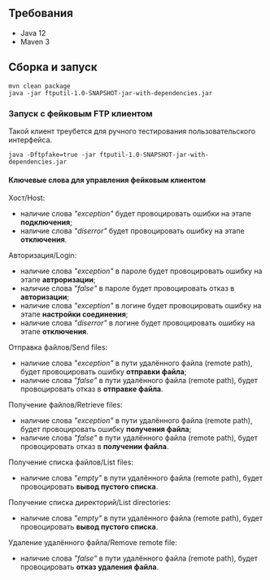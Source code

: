 ## Требования

- Java 12
- Maven 3

## Сборка и запуск

```shell
mvn clean package
java -jar ftputil-1.0-SNAPSHOT-jar-with-dependencies.jar
```

### Запуск с фейковым FTP клиентом

Такой клиент треубется для ручного тестирования пользовательского интерфейса.

```shell
java -Dftpfake=true -jar ftputil-1.0-SNAPSHOT-jar-with-dependencies.jar
```

#### Ключевые слова для управления фейковым клиентом

Хост/Host:

- наличие слова _"exception"_ будет провоцировать ошибки на этапе **подключения**;
- наличие слова _"diserror"_ будет провоцировать ошибку на этапе **отключения**.

Авторизация/Login:

- наличие слова _"exception"_ в пароле будет провоцировать ошибку на этапе **автроризации**;
- наличие слова _"false"_ в пароле будет провоцировать отказ в **авторизации**;
- наличие слова _"exception"_ в логине будет провоцировать ошибку на этапе **настройки соединения**;
- наличие слова _"diserror"_ в логине будет провоцировать ошибку на этапе **отключения**.

Отправка файлов/Send files:

- наличие слова _"exception"_ в пути удалённого файла (remote path), будет провоцировать ошибку **отправки файла**;
- наличие слова _"false"_ в пути удалённого файла (remote path), будет провоцировать отказ в **отправке файла**.

Получение файлов/Retrieve files:

- наличие слова _"exception"_ в пути удалённого файла (remote path), будет провоцировать ошибку **получения файла**;
- наличие слова _"false"_ в пути удалённого файла (remote path), будет провоцировать отказ в **получении файла**.

Получение списка файлов/List files:

- наличие слова _"empty"_ в пути удалённого файла (remote path), будет провоцировать **вывод пустого списка**.

Получение списка директорий/List directories:

- наличие слова _"empty"_ в пути удалённого файла (remote path), будет провоцировать **вывод пустого списка**.

Удаление удалённого файла/Remove remote file:

- наличие слова _"false"_ в пути удалённого файла (remote path), будет провоцировать **отказ удаления файла**.
